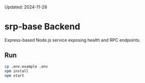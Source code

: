 Updated: 2024-11-28

# srp-base Backend

Express-based Node.js service exposing health and RPC endpoints.

## Run

```sh
cp .env.example .env
npm install
npm start
```
